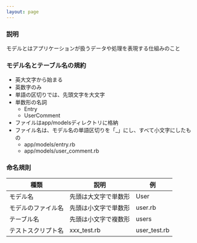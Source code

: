 ```yaml
---
layout: page
---
```


### 説明

モデルとはアプリケーションが扱うデータや処理を表現する仕組みのこと

### モデル名とテーブル名の規約

- 英大文字から始まる
- 英数字のみ
- 単語の区切りでは、先頭文字を大文字
- 単数形の名詞
  - Entry
  - UserComment
- ファイルはapp/modelsディレクトリに格納
- ファイル名は、モデル名の単語区切りを「\_」にし、すべて小文字にしたもの
  - app/models/entry.rb
  - app/models/user_comment.rb

### 命名規則

| 種類               | 説明                 | 例           |
| ------------------ | -------------------- | ------------ |
| モデル名           | 先頭は大文字で単数形 | User         |
| モデルのファイル名 | 先頭は小文字で単数形 | user.rb      |
| テーブル名         | 先頭は小文字で複数形 | users        |
| テストスクリプト名 | xxx_test.rb          | user_test.rb |
